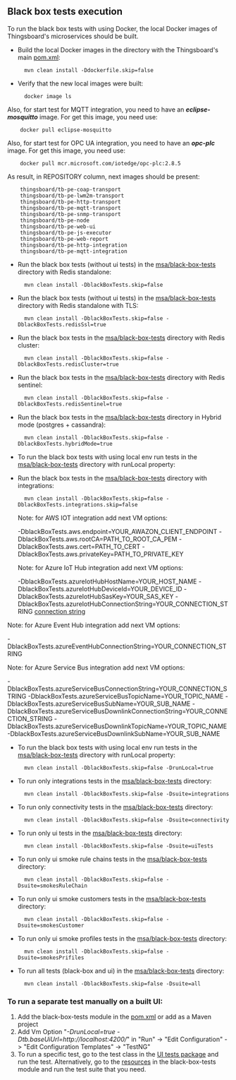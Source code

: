 
## Black box tests execution
To run the black box tests with using Docker, the local Docker images of Thingsboard's microservices should be built. <br />
- Build the local Docker images in the directory with the Thingsboard's main [pom.xml](./../../pom.xml):
        
        mvn clean install -Ddockerfile.skip=false
- Verify that the new local images were built: 

        docker image ls

Also, for start test for MQTT integration, you need to have an **_eclipse-mosquitto_** image. For get this image, you need use:
        
        docker pull eclipse-mosquitto

Also, for start test for OPC UA integration, you need to have an **_opc-plc_** image. For get this image, you need use:

        docker pull mcr.microsoft.com/iotedge/opc-plc:2.8.5

As result, in REPOSITORY column, next images should be present:

        thingsboard/tb-pe-coap-transport
        thingsboard/tb-pe-lwm2m-transport
        thingsboard/tb-pe-http-transport
        thingsboard/tb-pe-mqtt-transport
        thingsboard/tb-pe-snmp-transport
        thingsboard/tb-pe-node
        thingsboard/tb-pe-web-ui
        thingsboard/tb-pe-js-executor
        thingsboard/tb-pe-web-report
        thingsboard/tb-pe-http-integration
        thingsboard/tb-pe-mqtt-integration

- Run the black box tests (without ui tests) in the [msa/black-box-tests](../black-box-tests) directory with Redis standalone:

        mvn clean install -DblackBoxTests.skip=false

- Run the black box tests (without ui tests) in the [msa/black-box-tests](../black-box-tests) directory with Redis standalone with TLS:

        mvn clean install -DblackBoxTests.skip=false -DblackBoxTests.redisSsl=true

- Run the black box tests in the [msa/black-box-tests](../black-box-tests) directory with Redis cluster:

        mvn clean install -DblackBoxTests.skip=false -DblackBoxTests.redisCluster=true

- Run the black box tests in the [msa/black-box-tests](../black-box-tests) directory with Redis sentinel:

        mvn clean install -DblackBoxTests.skip=false -DblackBoxTests.redisSentinel=true

- Run the black box tests in the [msa/black-box-tests](../black-box-tests) directory in Hybrid mode (postgres +
  cassandra):

        mvn clean install -DblackBoxTests.skip=false -DblackBoxTests.hybridMode=true

- To run the black box tests with using local env run tests in the [msa/black-box-tests](../black-box-tests) directory with runLocal property:
- Run the black box tests in the [msa/black-box-tests](../black-box-tests) directory with integrations:

        mvn clean install -DblackBoxTests.skip=false -DblackBoxTests.integrations.skip=false

  Note: for AWS IOT integration add next VM options:

  -DblackBoxTests.aws.endpoint=YOUR_AWAZON_CLIENT_ENDPOINT
  -DblackBoxTests.aws.rootCA=PATH_TO_ROOT_CA_PEM
  -DblackBoxTests.aws.cert=PATH_TO_CERT
  -DblackBoxTests.aws.privateKey=PATH_TO_PRIVATE_KEY
  
  Note: for Azure IoT Hub integration add next VM options:
        
  -DblackBoxTests.azureIotHubHostName=YOUR_HOST_NAME
  -DblackBoxTests.azureIotHubDeviceId=YOUR_DEVICE_ID
  -DblackBoxTests.azureIotHubSasKey=YOUR_SAS_KEY
  -DblackBoxTests.azureIotHubConnectionString=YOUR_CONNECTION_STRING
  [connection string](https://docs.microsoft.com/en-us/azure/iot-hub/iot-hub-java-java-c2d#get-the-iot-hub-connection-string)
 
 Note: for Azure Event Hub integration add next VM options:

  -DblackBoxTests.azureEventHubConnectionString=YOUR_CONNECTION_STRING

  Note: for Azure Service Bus integration add next VM options:

  -DblackBoxTests.azureServiceBusConnectionString=YOUR_CONNECTION_STRING
  -DblackBoxTests.azureServiceBusTopicName=YOUR_TOPIC_NAME
  -DblackBoxTests.azureServiceBusSubName=YOUR_SUB_NAME
  -DblackBoxTests.azureServiceBusDownlinkConnectionString=YOUR_CONNECTION_STRING
  -DblackBoxTests.azureServiceBusDownlinkTopicName=YOUR_TOPIC_NAME 
  -DblackBoxTests.azureServiceBusDownlinkSubName=YOUR_SUB_NAME

- To run the black box tests with using local env run tests in the [msa/black-box-tests](../black-box-tests) directory with runLocal property:

        mvn clean install -DblackBoxTests.skip=false -DrunLocal=true

- To run only integrations tests in the [msa/black-box-tests](../black-box-tests) directory:

        mvn clean install -DblackBoxTests.skip=false -Dsuite=integrations

- To run only connectivity tests in the [msa/black-box-tests](../black-box-tests) directory:

        mvn clean install -DblackBoxTests.skip=false -Dsuite=connectivity

- To run only ui tests in the [msa/black-box-tests](../black-box-tests) directory: 

        mvn clean install -DblackBoxTests.skip=false -Dsuite=uiTests

- To run only ui smoke rule chains tests in the [msa/black-box-tests](../black-box-tests) directory:

        mvn clean install -DblackBoxTests.skip=false -Dsuite=smokesRuleChain

- To run only ui smoke customers tests in the [msa/black-box-tests](../black-box-tests) directory:

        mvn clean install -DblackBoxTests.skip=false -Dsuite=smokesCustomer

- To run only ui smoke profiles tests in the [msa/black-box-tests](../black-box-tests) directory:

        mvn clean install -DblackBoxTests.skip=false -Dsuite=smokesPrifiles

- To run all tests (black-box and ui) in the [msa/black-box-tests](../black-box-tests) directory:

        mvn clean install -DblackBoxTests.skip=false -Dsuite=all 

### To run a separate test manually on a built UI:
1. Add the black-box-tests module in the [pom.xml](../pom.xml) or add as a Maven project
2. Add Vm Option "*-DrunLocal=true -Dtb.baseUiUrl=http://localhost:4200/*" in "Run" -> "Edit Configuration" -> "Edit Configuration Templates" -> "TestNG"
3. To run a specific test, go to the test class in the [UI tests package](../black-box-tests/src/test/java/org/thingsboard/server/msa/ui/tests) and run the test. Alternatively, go to the [resources](../black-box-tests/src/test/resources) in the black-box-tests module and run the test suite that you need.